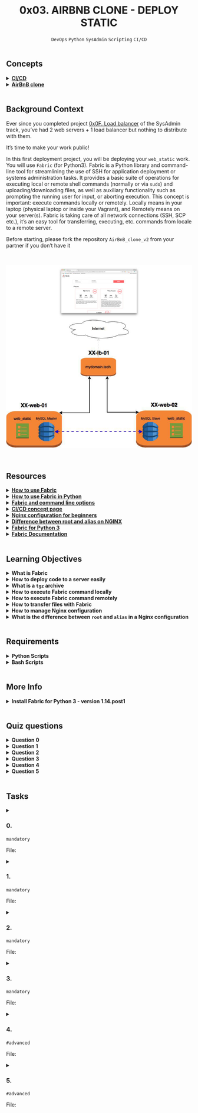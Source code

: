 <h1 align="center"><b>0x03. AIRBNB CLONE - DEPLOY STATIC</b></h1>
<div align="center"><code>DevOps</code> <code>Python</code> <code>SysAdmin</code> <code>Scripting</code> <code>CI/CD</code></div>

<br>

## Concepts
<details>
<summary><b><a href="https://intranet.alxswe.com/concepts/43">CI/CD</a></b></summary><br>


<br><p align="center">※※※※※※※※※※※※</p><br>
</details>


<details>
<summary><b><a href="https://intranet.alxswe.com/concepts/74">AirBnB clone</a></b></summary><br>


<br><p align="center">※※※※※※※※※※※※</p><br>
</details>


<br>

## Background Context
Ever since you completed project [0x0F. Load balancer](https://intranet.alxswe.com/projects/275) of the SysAdmin track, you’ve had 2 web servers + 1 load balancer but nothing to distribute with them.

It’s time to make your work public!

In this first deployment project, you will be deploying your `web_static` work. You will use `Fabric` (for Python3). Fabric is a Python library and command-line tool for streamlining the use of SSH for application deployment or systems administration tasks. It provides a basic suite of operations for executing local or remote shell commands (normally or via `sudo`) and uploading/downloading files, as well as auxiliary functionality such as prompting the running user for input, or aborting execution. This concept is important: execute commands locally or remotely. Locally means in your laptop (physical laptop or inside your Vagrant), and Remotely means on your server(s). Fabric is taking care of all network connections (SSH, SCP etc.), it’s an easy tool for transferring, executing, etc. commands from locale to a remote server.

Before starting, please fork the repository `AirBnB_clone_v2` from your partner if you don’t have it

<br><div align="center"><img src="https://github.com/codenvibes/AirBnB_clone_v2/blob/codenvibes/images/aribnb_diagram_0.jpg"></div>

<br>

## Resources
<details>
<summary><b><a href="https://www.digitalocean.com/community/tutorials/how-to-use-fabric-to-automate-administration-tasks-and-deployments">How to use Fabric</a></b></summary><br>


<br><p align="center">※※※※※※※※※※※※</p><br>
</details>


<details>
<summary><b><a href="https://www.pythonforbeginners.com/systems-programming/how-to-use-fabric-in-python">How to use Fabric in Python</a></b></summary><br>


<br><p align="center">※※※※※※※※※※※※</p><br>
</details>


<details>
<summary><b><a href="https://docs.fabfile.org/en/1.13/usage/fab.html">Fabric and command line options</a></b></summary><br>


<br><p align="center">※※※※※※※※※※※※</p><br>
</details>


<details>
<summary><b><a href="https://intranet.alxswe.com/concepts/43">CI/CD concept page</a></b></summary><br>


<br><p align="center">※※※※※※※※※※※※</p><br>
</details>


<details>
<summary><b><a href="https://nginx.org/en/docs/beginners_guide.html">Nginx configuration for beginners</a></b></summary><br>


<br><p align="center">※※※※※※※※※※※※</p><br>
</details>


<details>
<summary><b><a href="https://intranet.alxswe.com/rltoken/jgPdZF4sWxGLhs7uhYOONw">Difference between root and alias on NGINX</a></b></summary><br>


<br><p align="center">※※※※※※※※※※※※</p><br>
</details>


<details>
<summary><b><a href="https://github.com/mathiasertl/fabric">Fabric for Python 3</a></b></summary><br>


<br><p align="center">※※※※※※※※※※※※</p><br>
</details>


<details>
<summary><b><a href="https://www.fabfile.org/">Fabric Documentation</a></b></summary><br>


<br><p align="center">※※※※※※※※※※※※</p><br>
</details>



<!-- <br>

**man or help:**
- `` -->

<br>

## Learning Objectives
<details>
<summary><b><a href=" "> </a>What is Fabric</b></summary><br>


<br><p align="center">※※※※※※※※※※※※</p><br>
</details>


<details>
<summary><b><a href=" "> </a>How to deploy code to a server easily</b></summary><br>


<br><p align="center">※※※※※※※※※※※※</p><br>
</details>


<details>
<summary><b><a href=" "> </a>What is a <code>tgz</code> archive</b></summary><br>


<br><p align="center">※※※※※※※※※※※※</p><br>
</details>


<details>
<summary><b><a href=" "> </a>How to execute Fabric command locally</b></summary><br>


<br><p align="center">※※※※※※※※※※※※</p><br>
</details>


<details>
<summary><b><a href=" "> </a>How to execute Fabric command remotely</b></summary><br>


<br><p align="center">※※※※※※※※※※※※</p><br>
</details>


<details>
<summary><b><a href=" "> </a>How to transfer files with Fabric</b></summary><br>


<br><p align="center">※※※※※※※※※※※※</p><br>
</details>


<details>
<summary><b><a href=" "> </a>How to manage Nginx configuration</b></summary><br>


<br><p align="center">※※※※※※※※※※※※</p><br>
</details>


<details>
<summary><b><a href=" "> </a>What is the difference between <code>root</code> and <code>alias</code> in a Nginx configuration</b></summary><br>


<br><p align="center">※※※※※※※※※※※※</p><br>
</details>


<br>

## Requirements
<details>
<summary><b><a href=" "> </a>Python Scripts</b></summary><br>

- Allowed editors: `vi`, `vim`, `emacs`
- All your files will be interpreted/compiled on Ubuntu 20.04 LTS using `python3` (version 3.4.0)
- All your files should end with a new line
- The first line of all your files should be exactly `#!/usr/bin/python3`
- A `README.md` file at the root of the folder of the project is mandatory
- Your code should use the `PEP 8` style (version `1.7.*`)
- Your Fabric file must work with `Fabric 3` version `1.14.post1` (installation instruction below)
- All your files must be executable
- The length of your files will be tested using `wc`
- All your functions (inside and outside a class) should have documentation (`python3 -c 'print(__import__("my_module").my_function.__doc__)'` and `python3 -c 'print(__import__("my_module").MyClass.my_function.__doc__)'`)
- A documentation is not a simple word, it’s a real sentence explaining what’s the purpose of the module, class or method (the length of it will be verified)

<br><p align="center">※※※※※※※※※※※※</p><br>
</details>


<details>
<summary><b><a href=" "> </a>Bash Scripts</b></summary><br>

- Allowed editors: vi, vim, emacs
- All your files will be interpreted on Ubuntu 20.04 LTS
- All your files should end with a new line
- A README.md file at the root of the folder of the project is mandatory
- All your Bash script files must be executable
- Your Bash script must pass Shellcheck (version 0.3.3-1~ubuntu20.04.1 via apt-get) without any errors
- The first line of all your Bash scripts should be exactly #!/usr/bin/env bash
- The second line of all your Bash scripts should be a comment explaining what is the script doing

<br><p align="center">※※※※※※※※※※※※</p><br>
</details>

<br>

## More Info
<details>
<summary><b><a href=" "> </a>Install Fabric for Python 3 - version 1.14.post1</b></summary><br>

```
$ pip3 uninstall Fabric
$ sudo apt-get install libffi-dev
$ sudo apt-get install libssl-dev
$ sudo apt-get install build-essential
$ sudo apt-get install python3.4-dev
$ sudo apt-get install libpython3-dev
$ pip3 install pyparsing
$ pip3 install appdirs
$ pip3 install setuptools==40.1.0
$ pip3 install cryptography==2.8
$ pip3 install bcrypt==3.1.7
$ pip3 install PyNaCl==1.3.0
$ pip3 install Fabric3==1.14.post1
```

<br><p align="center">※※※※※※※※※※※※</p><br>
</details>


<br>

## Quiz questions
<details>
<summary><b>Question 0</b></summary><br>


<br>
</details>

<details>
<summary><b>Question 1</b></summary><br>


<br>
</details>

<details>
<summary><b>Question 2</b></summary><br>


<br>
</details>

<details>
<summary><b>Question 3</b></summary><br>


<br>
</details>

<details>
<summary><b>Question 4</b></summary><br>


<br>
</details>

<details>
<summary><b>Question 5</b></summary><br>


<br>
</details>

<br>

## Tasks
<details>
<summary>

### 0. 
`mandatory`

File: []()
</summary>


</details>

<details>
<summary>

### 1. 
`mandatory`

File: []()
</summary>


</details>

<details>
<summary>

### 2. 
`mandatory`

File: []()
</summary>


</details>

<details>
<summary>

### 3. 
`mandatory`

File: []()
</summary>


</details>

<details>
<summary>

### 4. 
`#advanced`

File: []()
</summary>


</details>

<details>
<summary>

### 5. 
`#advanced`

File: []()
</summary>


</details>

